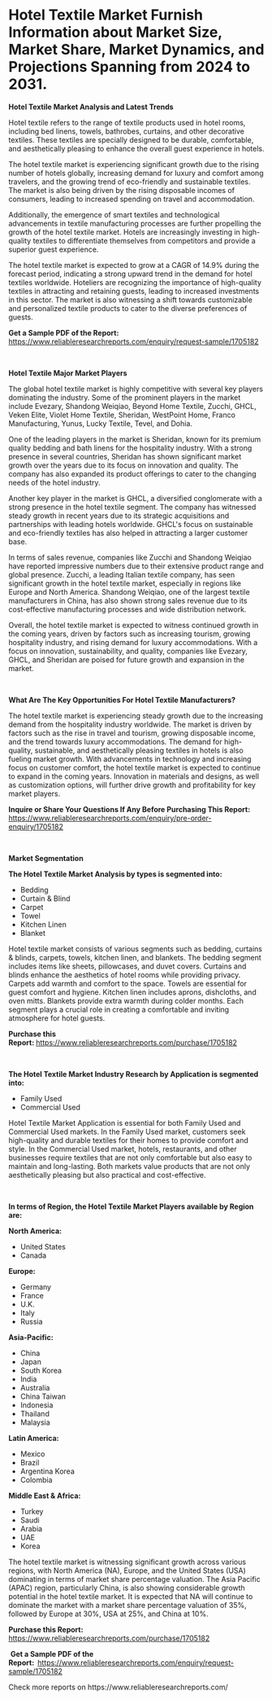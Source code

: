 <p><h1>Hotel Textile Market Furnish Information about Market Size, Market Share, Market Dynamics, and Projections Spanning from 2024 to 2031.</h1></p><p><strong>Hotel Textile Market Analysis and Latest Trends</strong></p>
<p><p>Hotel textile refers to the range of textile products used in hotel rooms, including bed linens, towels, bathrobes, curtains, and other decorative textiles. These textiles are specially designed to be durable, comfortable, and aesthetically pleasing to enhance the overall guest experience in hotels.</p><p>The hotel textile market is experiencing significant growth due to the rising number of hotels globally, increasing demand for luxury and comfort among travelers, and the growing trend of eco-friendly and sustainable textiles. The market is also being driven by the rising disposable incomes of consumers, leading to increased spending on travel and accommodation.</p><p>Additionally, the emergence of smart textiles and technological advancements in textile manufacturing processes are further propelling the growth of the hotel textile market. Hotels are increasingly investing in high-quality textiles to differentiate themselves from competitors and provide a superior guest experience.</p><p>The hotel textile market is expected to grow at a CAGR of 14.9% during the forecast period, indicating a strong upward trend in the demand for hotel textiles worldwide. Hoteliers are recognizing the importance of high-quality textiles in attracting and retaining guests, leading to increased investments in this sector. The market is also witnessing a shift towards customizable and personalized textile products to cater to the diverse preferences of guests.</p></p>
<p><strong>Get a Sample PDF of the Report:&nbsp;</strong> <a href="https://www.reliableresearchreports.com/enquiry/request-sample/1705182">https://www.reliableresearchreports.com/enquiry/request-sample/1705182</a></p>
<p>&nbsp;</p>
<p><strong>Hotel Textile Major Market Players</strong></p>
<p><p>The global hotel textile market is highly competitive with several key players dominating the industry. Some of the prominent players in the market include Evezary, Shandong Weiqiao, Beyond Home Textile, Zucchi, GHCL, Veken Elite, Violet Home Textile, Sheridan, WestPoint Home, Franco Manufacturing, Yunus, Lucky Textile, Tevel, and Dohia.</p><p>One of the leading players in the market is Sheridan, known for its premium quality bedding and bath linens for the hospitality industry. With a strong presence in several countries, Sheridan has shown significant market growth over the years due to its focus on innovation and quality. The company has also expanded its product offerings to cater to the changing needs of the hotel industry.</p><p>Another key player in the market is GHCL, a diversified conglomerate with a strong presence in the hotel textile segment. The company has witnessed steady growth in recent years due to its strategic acquisitions and partnerships with leading hotels worldwide. GHCL's focus on sustainable and eco-friendly textiles has also helped in attracting a larger customer base.</p><p>In terms of sales revenue, companies like Zucchi and Shandong Weiqiao have reported impressive numbers due to their extensive product range and global presence. Zucchi, a leading Italian textile company, has seen significant growth in the hotel textile market, especially in regions like Europe and North America. Shandong Weiqiao, one of the largest textile manufacturers in China, has also shown strong sales revenue due to its cost-effective manufacturing processes and wide distribution network.</p><p>Overall, the hotel textile market is expected to witness continued growth in the coming years, driven by factors such as increasing tourism, growing hospitality industry, and rising demand for luxury accommodations. With a focus on innovation, sustainability, and quality, companies like Evezary, GHCL, and Sheridan are poised for future growth and expansion in the market.</p></p>
<p>&nbsp;</p>
<p><strong>What Are The Key Opportunities For Hotel Textile Manufacturers?</strong></p>
<p><p>The hotel textile market is experiencing steady growth due to the increasing demand from the hospitality industry worldwide. The market is driven by factors such as the rise in travel and tourism, growing disposable income, and the trend towards luxury accommodations. The demand for high-quality, sustainable, and aesthetically pleasing textiles in hotels is also fueling market growth. With advancements in technology and increasing focus on customer comfort, the hotel textile market is expected to continue to expand in the coming years. Innovation in materials and designs, as well as customization options, will further drive growth and profitability for key market players.</p></p>
<p><strong>Inquire or Share Your Questions If Any Before Purchasing This Report:</strong> <a href="https://www.reliableresearchreports.com/enquiry/pre-order-enquiry/1705182">https://www.reliableresearchreports.com/enquiry/pre-order-enquiry/1705182</a></p>
<p>&nbsp;</p>
<p><strong>Market Segmentation</strong></p>
<p><strong>The Hotel Textile Market Analysis by types is segmented into:</strong></p>
<p><ul><li>Bedding</li><li>Curtain & Blind</li><li>Carpet</li><li>Towel</li><li>Kitchen Linen</li><li>Blanket</li></ul></p>
<p><p>Hotel textile market consists of various segments such as bedding, curtains & blinds, carpets, towels, kitchen linen, and blankets. The bedding segment includes items like sheets, pillowcases, and duvet covers. Curtains and blinds enhance the aesthetics of hotel rooms while providing privacy. Carpets add warmth and comfort to the space. Towels are essential for guest comfort and hygiene. Kitchen linen includes aprons, dishcloths, and oven mitts. Blankets provide extra warmth during colder months. Each segment plays a crucial role in creating a comfortable and inviting atmosphere for hotel guests.</p></p>
<p><strong>Purchase this Report:&nbsp;</strong><a href="https://www.reliableresearchreports.com/purchase/1705182">https://www.reliableresearchreports.com/purchase/1705182</a></p>
<p>&nbsp;</p>
<p><strong>The Hotel Textile Market Industry Research by Application is segmented into:</strong></p>
<p><ul><li>Family Used</li><li>Commercial Used</li></ul></p>
<p><p>Hotel Textile Market Application is essential for both Family Used and Commercial Used markets. In the Family Used market, customers seek high-quality and durable textiles for their homes to provide comfort and style. In the Commercial Used market, hotels, restaurants, and other businesses require textiles that are not only comfortable but also easy to maintain and long-lasting. Both markets value products that are not only aesthetically pleasing but also practical and cost-effective.</p></p>
<p>&nbsp;</p>
<p><strong>In terms of Region, the Hotel Textile Market Players available by Region are:</strong></p>
<p>
    <p> <strong> North America: </strong>
        <ul>
            <li>United States</li>
            <li>Canada</li>
        </ul>
        </p> 
    <p> <strong> Europe: </strong>
        <ul>
            <li>Germany</li>
            <li>France</li>
            <li>U.K.</li>
            <li>Italy</li>
            <li>Russia</li>
        </ul>
        </p> 
    <p> <strong> Asia-Pacific: </strong>
        <ul>
            <li>China</li>
            <li>Japan</li>
            <li>South Korea</li>
            <li>India</li>
            <li>Australia</li>
            <li>China Taiwan</li>
            <li>Indonesia</li>
            <li>Thailand</li>
            <li>Malaysia</li>
        </ul>
        </p> 
    <p> <strong> Latin America: </strong>
        <ul>
            <li>Mexico</li>
            <li>Brazil</li>
            <li>Argentina Korea</li>
            <li>Colombia</li>
        </ul>
        </p> 
    <p> <strong> Middle East & Africa: </strong>
        <ul>
            <li>Turkey</li>
            <li>Saudi</li>
            <li>Arabia</li>
            <li>UAE</li>
            <li>Korea</li>
        </ul>
    </p>
    </p>
<p><p>The hotel textile market is witnessing significant growth across various regions, with North America (NA), Europe, and the United States (USA) dominating in terms of market share percentage valuation. The Asia Pacific (APAC) region, particularly China, is also showing considerable growth potential in the hotel textile market. It is expected that NA will continue to dominate the market with a market share percentage valuation of 35%, followed by Europe at 30%, USA at 25%, and China at 10%.</p></p>
<p><strong>Purchase this Report: </strong><a href="https://www.reliableresearchreports.com/purchase/1705182">https://www.reliableresearchreports.com/purchase/1705182</a></p>
<p>&nbsp;<strong>Get a Sample PDF of the Report:&nbsp;&nbsp;</strong><a href="https://www.reliableresearchreports.com/enquiry/request-sample/1705182">https://www.reliableresearchreports.com/enquiry/request-sample/1705182</a></p>
<p><strong></strong></p>
<p>Check more reports on https://www.reliableresearchreports.com/</p>